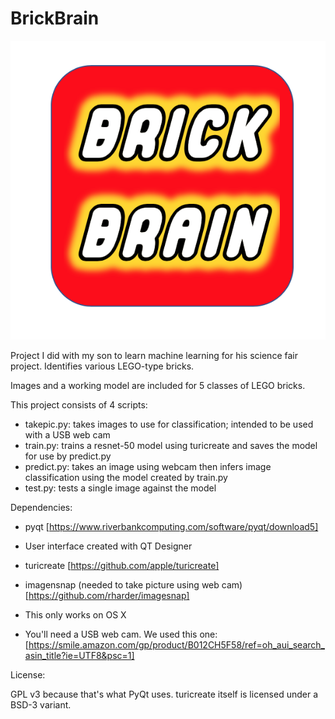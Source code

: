 # BrickBrain

![](graphics/brickbrain.png)

Project I did with my son to learn machine learning for his science fair project.  Identifies various LEGO-type bricks.

Images and a working model are included for 5 classes of LEGO bricks.

This project consists of 4 scripts:

* takepic.py: takes images to use for classification; intended to be used with a USB web cam
* train.py: trains a resnet-50 model using turicreate and saves the model for use by predict.py
* predict.py: takes an image using webcam then infers image classification using the model created by train.py
* test.py: tests a single image against the model

Dependencies:

* pyqt [https://www.riverbankcomputing.com/software/pyqt/download5]

* User interface created with QT Designer

* turicreate [https://github.com/apple/turicreate]

* imagensnap (needed to take picture using web cam) [https://github.com/rharder/imagesnap]

* This only works on OS X

* You'll need a USB web cam.  We used this one: [https://smile.amazon.com/gp/product/B012CH5F58/ref=oh_aui_search_asin_title?ie=UTF8&psc=1]

License:

GPL v3 because that's what PyQt uses.  turicreate itself is licensed under a BSD-3 variant.

